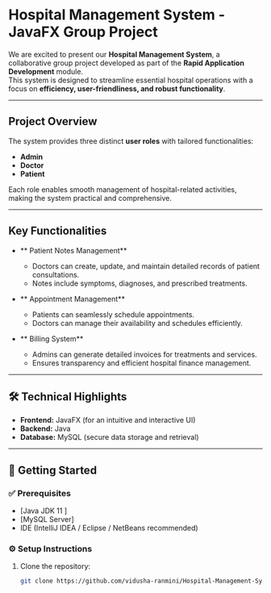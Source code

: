# Hospital Management System - JavaFX Group Project

We are excited to present our **Hospital Management System**, a collaborative group project developed as part of the **Rapid Application Development** module.  
This system is designed to streamline essential hospital operations with a focus on **efficiency, user-friendliness, and robust functionality**.

---

## Project Overview
The system provides three distinct **user roles** with tailored functionalities:
- **Admin**
- **Doctor**
- **Patient**

Each role enables smooth management of hospital-related activities, making the system practical and comprehensive.

---

##  Key Functionalities
- ** Patient Notes Management**  
  - Doctors can create, update, and maintain detailed records of patient consultations.  
  - Notes include symptoms, diagnoses, and prescribed treatments.

- ** Appointment Management**  
  - Patients can seamlessly schedule appointments.  
  - Doctors can manage their availability and schedules efficiently.

- ** Billing System**  
  - Admins can generate detailed invoices for treatments and services.  
  - Ensures transparency and efficient hospital finance management.

---

## 🛠 Technical Highlights
- **Frontend:** JavaFX (for an intuitive and interactive UI)  
- **Backend:** Java  
- **Database:** MySQL (secure data storage and retrieval)  

---

## 🚀 Getting Started

### ✅ Prerequisites
- [Java JDK 11 ]
- [MySQL Server] 
- IDE (IntelliJ IDEA / Eclipse / NetBeans recommended)

### ⚙️ Setup Instructions
1. Clone the repository:
   ```bash
   git clone https://github.com/vidusha-ranmini/Hospital-Management-System-Java-Project-.git
